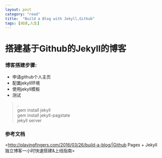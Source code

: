 ```yaml
---
layout: post
category: "read"
title:  "Build a Blog with Jekyll,Github"
tags: [阅读,人生]
---
```

# 搭建基于Github的Jekyll的博客

### 博客搭建步骤:

* 申请github个人主页
* 配置jekyll环境
* 使用jekyll模板
* 测试

>.      
>gem install jekyll  
>gem install jekyll-pagstate  
>jekyll server  


### 参考文档
<http://playingfingers.com/2016/03/26/build-a-blog/|Github Pages + Jekyll 独立博客一小时快速搭建&上线指南>
